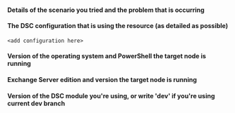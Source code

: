 <!--
    Your feedback and support is greatly appreciated, thanks for contributing!

    ISSUE TITLE:
    Please prefix the issue title with the resource name, i.e.
    'xExchInstall: Short description of my issue'

    ISSUE DESCRIPTION (this template):
    Please provide information regarding your issue under each header below.
    PLEASE KEEP THE HEADERS. Write N/A under any headers that don't apply to 
    your issue. Any sensitive information can (and should) be obfuscated.

    You may remove this and the other comments, but again,
    please keep the headers.

    If you like to contribute more please feel free to read the contributing
    section at https://github.com/PowerShell/xExchange#contributing.
-->

#### Details of the scenario you tried and the problem that is occurring

#### The DSC configuration that is using the resource (as detailed as possible)

``
<add configuration here>
``

#### Version of the operating system and PowerShell the target node is running

<!--
    To help with this information, please run this command:
    Get-CimInstance -ClassName 'Win32_OperatingSystem' | ft Caption,OSArchitecture,Version,MUILanguages,{$PSVersionTable.PSVersion}
-->

#### Exchange Server edition and version the target node is running

#### Version of the DSC module you're using, or write 'dev' if you're using current dev branch

<!--
    To help with this information, please run this command:
    Get-Module -Name 'xExchange' -ListAvailable | ft Name,Version,Path
-->
